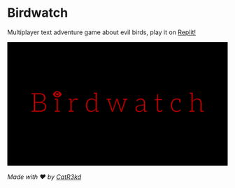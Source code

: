 # Birdwatch
Multiplayer text adventure game about evil birds, play it on [Replit!](https://replit.com/@CatR3kd/BIRDWATCH-Multiplayer-MMO?v=1)

![Thumbnail](/Public/Assets/thumbnail.png)

*Made with ❤️ by [CatR3kd](https://catr3kd.repl.co)*